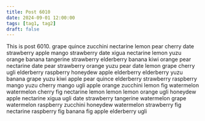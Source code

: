```yaml
---
title: Post 6010
date: 2024-09-01 12:00:00
tags: [tag1, tag2]
draft: false
---
```

This is post 6010.
grape
quince
zucchini
nectarine
lemon
pear
cherry
date
strawberry
apple
mango
strawberry
date
xigua
nectarine
lemon
yuzu
orange
banana
tangerine
strawberry
elderberry
banana
kiwi
orange
pear
nectarine
date
pear
strawberry
orange
yuzu
pear
date
lemon
grape
cherry
ugli
elderberry
raspberry
honeydew
apple
elderberry
elderberry
yuzu
banana
grape
yuzu
kiwi
apple
pear
quince
elderberry
strawberry
raspberry
mango
yuzu
cherry
mango
ugli
apple
orange
zucchini
lemon
fig
watermelon
watermelon
cherry
fig
nectarine
lemon
lemon
lemon
orange
ugli
honeydew
apple
nectarine
xigua
ugli
date
strawberry
tangerine
watermelon
grape
watermelon
raspberry
zucchini
honeydew
watermelon
strawberry
fig
nectarine
raspberry
fig
banana
fig
apple
elderberry
ugli
